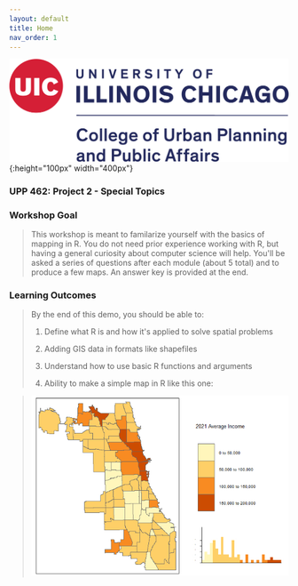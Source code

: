 ```yaml
---
layout: default
title: Home
nav_order: 1
---
```


![UIC Logo](/img/uic_logo.PNG){:height="100px" width="400px"}


### **UPP 462: Project 2 - Special Topics**

### **Workshop Goal**
> This workshop is meant to familarize yourself with the basics of mapping in R. You do not need prior experience working with R, but having a general curiosity about computer science will help. You'll be asked a series of questions after each module (about 5 total) and to produce a few maps. An answer key is provided at the end. 

### **Learning Outcomes**
> By the end of this demo, you should be able to:
> 1. Define what R is and how it's applied to solve spatial problems
> 
> 2. Adding GIS data in formats like shapefiles
> 
> 3. Understand how to use basic R functions and arguments 
> 
> 4. Ability to make a simple map in R like this one: 

> ![](/img/final_map.jpg)

